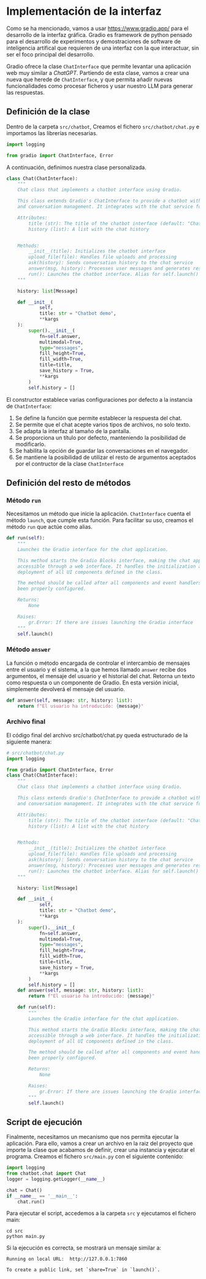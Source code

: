 # Implementación de la interfaz

Como se ha mencionado, vamos a usar <https://www.gradio.app/> para el desarrollo de la interfaz gráfica. Gradio es framework de python pensado para el desarrollo de experimentos y demostraciones de software de inteligencia artifical que requieren de una interfaz con la que interactuar, sin ser el foco principal del desarrollo.

Gradio ofrece la clase `ChatInterface` que permite levantar una aplicación web muy similar a *ChatGPT*. Partiendo de esta clase, vamos a crear una nueva que herede de `ChatInterface`, y que permita añadir nuevas funcionalidades como procesar ficheros y usar nuestro LLM para generar las respuestas.


## Definición de la clase

Dentro de la carpeta `src/chatbot`, Creamos el fichero `src/chatbot/chat.py` e importamos las librerías necesarias.

```python
import logging

from gradio import ChatInterface, Error
```

A continuación, definimos nuestra clase personalizada.

```python
class Chat(ChatInterface):
    """
    Chat class that implements a chatbot interface using Gradio.

    This class extends Gradio's ChatInterface to provide a chatbot with file upload capabilities
    and conversation management. It integrates with the chat service for generating responses.

    Attributes:
        title (str): The title of the chatbot interface (default: "Chatbot demo")
        history (list): A list with the chat history


    Methods:
        __init__(title): Initializes the chatbot interface
        upload_file(file): Handles file uploads and processing
        ask(history): Sends conversation history to the chat service
        answer(msg, history): Processes user messages and generates responses
        run(): Launches the chatbot interface. Alias for self.launch()
    """

    history: list[Message]

    def __init__(
            self,
            title: str = "Chatbot demo",
            **kargs
    ):
        super().__init__(
            fn=self.answer,
            multimodal=True,
            type="messages",
            fill_height=True,
            fill_width=True,
            title=title,
            save_history = True,
            **kargs
        )
        self.history = []
```

El constructor establece varias configuraciones por defecto a la instancia de `ChatInterface`:

1.  Se define la función que permite establecer la respuesta del chat.
2.  Se permite que el chat acepte varios tipos de archivos, no solo texto.
3.  Se adapta la interfaz al tamaño de la pantalla.
4.  Se proporciona un título por defecto, manteniendo la posibilidad de modificarlo.
5.  Se habilita la opción de guardar las conversaciones en el navegador.
6.  Se mantiene la posibilidad de utilizar el resto de argumentos aceptados por el contructor de la clase `ChatInterface`


## Definición del resto de métodos


### Método `run`

Necesitamos un método que inicie la aplicación. `ChatInterface` cuenta el método `launch`, que cumple esta función. Para facilitar su uso, creamos el método `run` que actúe como alias.

```python
def run(self):
    """
    Launches the Gradio interface for the chat application.

    This method starts the Gradio Blocks interface, making the chat application
    accessible through a web interface. It handles the initialization and
    deployment of all UI components defined in the class.

    The method should be called after all components and event handlers have
    been properly configured.

    Returns:
        None

    Raises:
        gr.Error: If there are issues launching the Gradio interface
    """
    self.launch()
```


### Método `answer`

La función o método encargada de controlar el intercambio de mensajes entre el usuario y el sistema, a la que hemos llamado `answer` recibe dos argumentos, el mensaje del usuario y el historial del chat. Retorna un texto como respuesta o un componente de Gradio. En esta versión inicial, simplemente devolverá el mensaje del usuario.

```python
def answer(self, message: str, history: list):
    return f"El usuario ha introducido: {message}"
```


### Archivo final

El código final del archivo src/chatbot/chat.py queda estructurado de la siguiente manera:

```python
# src/chatbot/chat.py 
import logging

from gradio import ChatInterface, Error
class Chat(ChatInterface):
    """
    Chat class that implements a chatbot interface using Gradio.

    This class extends Gradio's ChatInterface to provide a chatbot with file upload capabilities
    and conversation management. It integrates with the chat service for generating responses.

    Attributes:
        title (str): The title of the chatbot interface (default: "Chatbot demo")
        history (list): A list with the chat history


    Methods:
        __init__(title): Initializes the chatbot interface
        upload_file(file): Handles file uploads and processing
        ask(history): Sends conversation history to the chat service
        answer(msg, history): Processes user messages and generates responses
        run(): Launches the chatbot interface. Alias for self.launch()
    """

    history: list[Message]

    def __init__(
            self,
            title: str = "Chatbot demo",
            **kargs
    ):
        super().__init__(
            fn=self.answer,
            multimodal=True,
            type="messages",
            fill_height=True,
            fill_width=True,
            title=title,
            save_history = True,
            **kargs
        )
        self.history = []
    def answer(self, message: str, history: list):
        return f"El usuario ha introducido: {message}"

    def run(self):
        """
        Launches the Gradio interface for the chat application.

        This method starts the Gradio Blocks interface, making the chat application
        accessible through a web interface. It handles the initialization and
        deployment of all UI components defined in the class.

        The method should be called after all components and event handlers have
        been properly configured.

        Returns:
            None

        Raises:
            gr.Error: If there are issues launching the Gradio interface
        """
        self.launch()
```


## Script de ejecución

Finalmente, necesitamos un mecanismo que nos permita ejecutar la aplicación. Para ello, vamos a crear un archivo en la raiz del proyecto que importe la clase que acabamos de definir, crear una instancia y ejecutar el programa. Creamos el fichero `src/main.py` con el siguiente contenido:

```python
import logging
from chatbot.chat import Chat
logger = logging.getLogger(__name__)

chat = Chat()
if __name__ == '__main__':
    chat.run()
```

Para ejecutar el script, accedemos a la carpeta `src` y ejecutamos el fichero main:

```shell
cd src
python main.py
```

Si la ejecución es correcta, se mostrará un mensaje similar a:

```shell
Running on local URL:  http://127.0.0.1:7860

To create a public link, set `share=True` in `launch()`.
```
